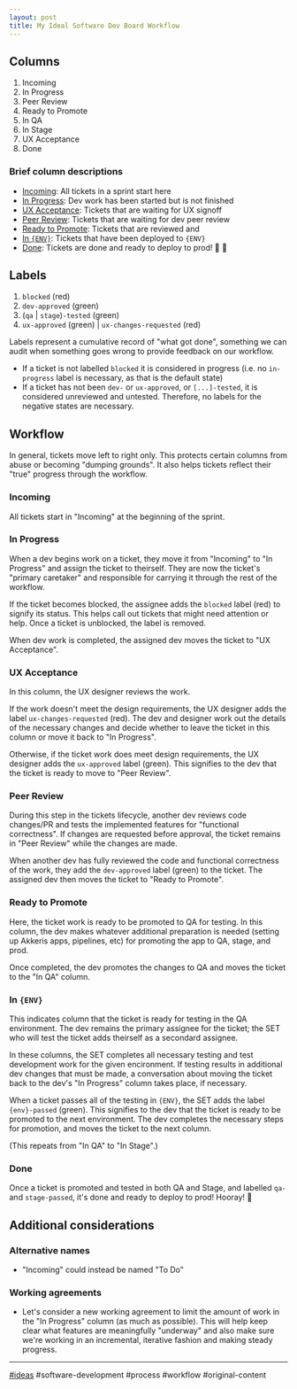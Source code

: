 ```yaml
---
layout: post
title: My Ideal Software Dev Board Workflow
---
```


## Columns

1. Incoming
2. In Progress
3. Peer Review
4. Ready to Promote
5. In QA
6. In Stage
7. UX Acceptance
8. Done

### Brief column descriptions

- [Incoming](#incoming): All tickets in a sprint start here
- [In Progress](#in-progress): Dev work has been started but is not finished
- [UX Acceptance](#ux-acceptance): Tickets that are waiting for UX signoff
- [Peer Review](#peer-review): Tickets that are waiting for dev peer review
- [Ready to Promote](#ready-to-promote): Tickets that are reviewed and
- [In `{ENV}`](#in-env): Tickets that have been deployed to `{ENV}`
- [Done](#done): Tickets are done and ready to deploy to prod! 🚀 🎉

## Labels

1. `blocked` (red)
2. `dev-approved` (green)
3. (`qa` | `stage`)`-tested` (green)
4. `ux-approved` (green) | `ux-changes-requested` (red)

Labels represent a cumulative record of "what got done", something we can audit
when something goes wrong to provide feedback on our workflow.

- If a ticket is not labelled `blocked` it is considered in progress (i.e. no
  `in-progress` label is necessary, as that is the default state)
- If a ticket has not been `dev-` or `ux-approved`, or `[...]-tested`, it is
  considered unreviewed and untested. Therefore, no labels for the negative
  states are necessary.

## Workflow

In general, tickets move left to right only. This protects certain columns from
abuse or becoming "dumping grounds". It also helps tickets reflect their "true"
progress through the workflow.

### Incoming

All tickets start in "Incoming" at the beginning of the sprint.

### In Progress

When a dev begins work on a ticket, they move it from "Incoming" to "In
Progress" and assign the ticket to theirself. They are now the ticket's "primary
caretaker" and responsible for carrying it through the rest of the workflow.

If the ticket becomes blocked, the assignee adds the `blocked` label (red) to
signify its status. This helps call out tickets that might need attention or
help. Once a ticket is unblocked, the label is removed.

When dev work is completed, the assigned dev moves the ticket to "UX
Acceptance".

### UX Acceptance

In this column, the UX designer reviews the work.

If the work doesn't meet the design requirements, the UX designer adds the label
`ux-changes-requested` (red). The dev and designer work out the details of the
necessary changes and decide whether to leave the ticket in this column or move
it back to "In Progress".

Otherwise, if the ticket work does meet design requirements, the UX designer
adds the `ux-approved` label (green). This signifies to the dev that the ticket
is ready to move to "Peer Review".

### Peer Review

During this step in the tickets lifecycle, another dev reviews code changes/PR
and tests the implemented features for "functional correctness". If changes are
requested before approval, the ticket remains in "Peer Review" while the changes
are made.

When another dev has fully reviewed the code and functional correctness of the
work, they add the `dev-approved` label (green) to the ticket. The assigned dev
then moves the ticket to "Ready to Promote".

### Ready to Promote

Here, the ticket work is ready to be promoted to QA for testing. In this column,
the dev makes whatever additional preparation is needed (setting up Akkeris
apps, pipelines, etc) for promoting the app to QA, stage, and prod.

Once completed, the dev promotes the changes to QA and moves the ticket to the
"In QA" column.

### In `{ENV}`

This indicates column that the ticket is ready for testing in the QA
environment. The dev remains the primary assignee for the ticket; the SET who
will test the ticket adds theirself as a secondard assignee.

In these columns, the SET completes all necessary testing and test development
work for the given encironment. If testing results in additional dev changes
that must be made, a conversation about moving the ticket back to the dev's "In
Progress" column takes place, if necessary.

When a ticket passes all of the testing in `{ENV}`, the SET adds the label
`{env}-passed` (green). This signifies to the dev that the ticket is ready to be
promoted to the next environment. The dev completes the necessary steps for
promotion, and moves the ticket to the next column.

(This repeats from "In QA" to "In Stage".)

### Done

Once a ticket is promoted and tested in both QA and Stage, and labelled `qa-`
and `stage-passed`, it's done and ready to deploy to prod! Hooray! 🥳

## Additional considerations

### Alternative names

- "Incoming" could instead be named "To Do"

### Working agreements

- Let's consider a new working agreement to limit the amount of work in the "In
  Progress" column (as much as possible). This will help keep clear what
  features are meaningfully "underway" and also make sure we're working in an
  incremental, iterative fashion and making steady progress.

---

[#ideas](index.md) #software-development #process #workflow #original-content
